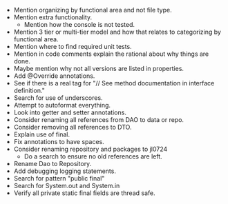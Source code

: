 * Mention organizing by functional area and not file type.
* Mention extra functionality.
  * Mention how the console is not tested.
* Mention 3 tier or multi-tier model and how that relates to categorizing by functional area.
* Mention where to find required unit tests.
* Mention in code comments explain the rational about why things are done.
* Maybe mention why not all versions are listed in properties.
* Add @Override annotations.
* See if there is a real tag for "// See method documentation in interface definition."
* Search for use of underscores.
* Attempt to autoformat everything.
* Look into getter and setter annotations.
* Consider renaming all references from DAO to data or repo.
* Consider removing all references to DTO.
* Explain use of final.
* Fix annotations to have spaces.
* Consider renaming repository and packages to jl0724
  * Do a search to ensure no old references are left.
* Rename Dao to Repository.
* Add debugging logging statements.
* Search for pattern "public final"
* Search for System.out and System.in
* Verify all private static final fields are thread safe.